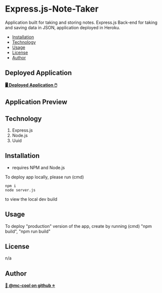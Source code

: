 # Express.js-Note-Taker
Application built for taking and storing notes. Express.js Back-end for taking and saving data in JSON, application deployed in Heroku.


- [Installation](#installation)
- [Technology](#technology)
- [Usage](#usage)
- [License](#license)
- [Author](#author)

## Deployed Application
**[🖥️ Deployed Application 🖱️](https://react-portfolio-mccool.herokuapp.com/)**


## Application Preview

## Technology
1. Express.js
2. Node.js
2. Uuid

## Installation
* requires NPM and Node.js

To deploy app locally, please run (cmd) 
```
npm i
node server.js
```
to view the local dev build

## Usage
To deploy "production" version of the app, create by running (cmd) "npm build", "npm run build"

## License
n/a

## Author
**[🐉 @mc-cool on github ⭐](https://github.com/m-ccool)**

